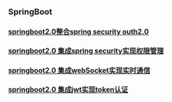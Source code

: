 ### SpringBoot

#### [springboot2.0整合spring security outh2.0](https://github.com/DespairYoke/spring-boot-examples/tree/master/springboot-outh2.0)


#### [springboot2.0 集成spring security实现权限管理](https://github.com/DespairYoke/spring-boot-examples/tree/master/springboot-security)


#### [springboot2.0 集成webSocket实现实时通信](https://github.com/DespairYoke/spring-boot-examples/tree/master/springboot-websocket)


#### [springboot2.0 集成jwt实现token认证](https://github.com/DespairYoke/spring-boot-examples/tree/master/springboot-jwt-demo)